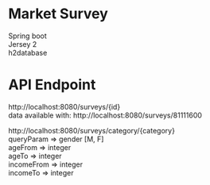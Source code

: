# Market Survey
Spring boot<br>
Jersey 2<br>
h2database<br>

# API Endpoint
http://localhost:8080/surveys/{id}<br>
data available with: http://localhost:8080/surveys/81111600 <br>

http://localhost:8080/surveys/category/{category}<br>
queryParam => gender [M, F]<br>
ageFrom => integer<br>
ageTo => integer<br>
incomeFrom => integer<br>
incomeTo => integer<br>
